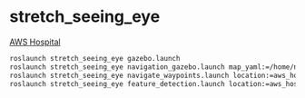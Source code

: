 # stretch_seeing_eye

[AWS Hospital](https://github.com/aws-robotics/aws-robomaker-hospital-world)

```bash
roslaunch stretch_seeing_eye gazebo.launch
roslaunch stretch_seeing_eye navigation_gazebo.launch map_yaml:=/home/nwright/ros/catkin_ws/src/stretch_seeing_eye/stretch_seeing_eye/maps/aws_hospital/map.yaml
roslaunch stretch_seeing_eye navigate_waypoints.launch location:=aws_hospital
roslaunch stretch_seeing_eye feature_detection.launch location:=aws_hospital
```